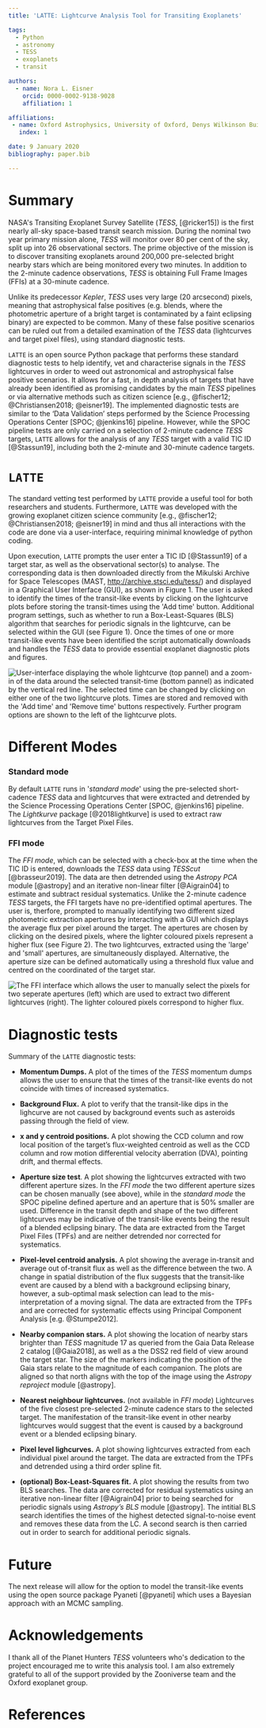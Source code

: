 ```yaml
---
title: 'LATTE: Lightcurve Analysis Tool for Transiting Exoplanets'

tags:
  - Python
  - astronomy
  - TESS
  - exoplanets
  - transit

authors:
  - name: Nora L. Eisner
    orcid: 0000-0002-9138-9028
    affiliation: 1

affiliations:
 - name: Oxford Astrophysics, University of Oxford, Denys Wilkinson Building, Keble Rd, Oxford OX1 3RH, UK
   index: 1

date: 9 January 2020
bibliography: paper.bib

---
```


# Summary

NASA's Transiting Exoplanet Survey Satellite (*TESS*, [@ricker15]) is the first nearly all-sky space-based transit search mission. During the nominal two year primary mission alone, *TESS* will monitor over 80 per cent of the sky, split up into 26 observational sectors. The prime objective of the mission is to discover transiting exoplanets around 200,000 pre-selected bright nearby stars which are being monitored every two minutes. In addition to the 2-minute cadence observations, *TESS* is obtaining Full Frame Images (FFIs) at a 30-minute cadence.

Unlike its predecessor *Kepler*, *TESS* uses very large (20 arcsecond) pixels, meaning that astrophysical false positives (e.g. blends, where the photometric aperture of a bright target is contaminated by a faint eclipsing binary) are expected to be common. Many of these false positive scenarios can be ruled out from a detailed examination of the *TESS* data (lightcurves and target pixel files), using standard diagnostic tests. 

``LATTE`` is an open source Python package that performs these standard diagnostic tests to help identify, vet and characterise signals in the *TESS* lightcurves in order to weed out astronomical and astrophysical false positive scenarios. It allows for a fast, in depth analysis of targets that have already been identified as promising candidates by the main *TESS* pipelines or via alternative methods such as citizen science [e.g., @fischer12; @Christiansen2018; @eisner19]. The implemented diagnostic tests are similar to the ‘Data Validation’ steps performed by the Science Processing Operations Center [SPOC; @jenkins16] pipeline. However, while the SPOC pipeline tests are only carried on a selection of 2-minute cadence *TESS* targets, ``LATTE`` allows for the analysis of any *TESS* target with a valid TIC ID [@Stassun19], including both the 2-minute and 30-minute cadence targets.

# ``LATTE`` 

The standard vetting test performed by ``LATTE`` provide a useful tool for both researchers and students. Furthermore, ``LATTE`` was developed with the growing exoplanet citizen science community [e.g., @fischer12; @Christiansen2018; @eisner19] in mind and thus all interactions with the code are done via a user-interface, requiring minimal knowledge of python coding.

Upon execution, ``LATTE`` prompts the user enter a TIC ID [@Stassun19] of a target star, as well as the observational sector(s) to analyse. The corresponding data is then downloaded directly from the Mikulski Archive for Space Telescopes (MAST, http://archive.stsci.edu/tess/) and displayed in a Graphical User Interface (GUI), as shown in Figure 1. The user is asked to identify the times of the transit-like events by clicking on the lightcurve plots before storing the transit-times using the 'Add time' button. Additional program settings, such as whether to run a Box-Least-Squares (BLS) algorithm that searches for periodic signals in the lightcurve, can be selected within the GUI (see Figure 1). Once the times of one or more transit-like events have been identified the script automatically downloads and handles the *TESS* data to provide essential exoplanet diagnostic plots and figures.

![User-interface displaying the whole lightcurve (top pannel) and a zoom-in of the data around the selected transit-time (bottom pannel) as indicated by the vertical red line. The selected time can be changed by clicking on either one of the two lightcurve plots. Times are stored and removed with the 'Add time' and 'Remove time' buttons respectively. Further program options are shown to the left of the lightcurve plots.](Fig1.png)


# Different Modes

### Standard mode 

By default ``LATTE`` runs in '*standard mode*' using the pre-selected short-cadence *TESS* data and lightcurves that were extracted and detrended by the Science Processing Operations Center [SPOC, @jenkins16] pipeline. The *Lightkurve* package [@2018lightkurve] is used to extract raw lightcurves from the Target Pixel Files.

### FFI mode

The *FFI mode*, which can be selected with a check-box at the time when the TIC ID is entered, downloads the *TESS* data using *TESScut* [@brasseur2019]. The data are then detrended using the *Astropy PCA* module [@astropy] and an iterative non-linear filter [@Aigrain04] to estimate and subtract residual systematics. Unlike the 2-minute cadence *TESS* targets, the FFI targets have no pre-identified optimal apertures. The user is, therfore, prompted to manually identifying two different sized photometric extraction apertures by interacting with a GUI which displays the average flux per pixel around the target. The apertures are chosen by clicking on the desired pixels, where the lighter coloured pixels represent a higher flux (see Figure 2). The two lightcurves, extracted using the 'large' and 'small' apertures, are simultaneously displayed. Alternative, the aperture size can be defined automatically using a threshold flux value and centred on the coordinated of the target star.

![The FFI interface which allows the user to manually select the pixels for two seperate apertures (left) which are used to extract two different lightcurves (right). The lighter coloured pixels correspond to higher flux.](Fig2.png)

#  Diagnostic tests

Summary of the ``LATTE`` diagnostic tests:

- **Momentum Dumps.** A plot of the times of the *TESS* momentum dumps allows the user to ensure that the times of the transit-like events do not coincide with times of increased systematics.

- **Background Flux.** A plot to verify that the transit-like dips in the lighcurve are not caused by background events such as asteroids passing through the field of view.

- **x and y centroid positions.**  A plot showing the CCD column and row local position of the target’s flux-weighted centroid as well as the CCD column and row motion differential velocity aberration (DVA), pointing drift, and thermal effects. 

- **Aperture size test**. A plot showing the lightcurves extracted with two different aperture sizes. In the *FFI mode* the two different aperture sizes can be chosen manually (see above), while in the *standard mode* the SPOC pipeline defined aperture and an aperture that is 50% smaller are used. Difference in the transit depth and shape of the two different lightcurves may be indicative of the transit-like events being the result of a blended eclipsing binary. The data are extracted from the Target Pixel Files (TPFs) and are neither detrended nor corrected for systematics.

- **Pixel-level centroid analysis.** A plot showing the average in-transit and average out of-transit flux as well as the difference between the two. A change in spatial distribution of the flux suggests that the transit-like event are caused by a blend with a background eclipsing binary, however, a sub-optimal mask selection can lead to the mis-interpretation of a moving signal. The data are extracted from the TPFs and are corrected for systematic effects using Principal Component Analysis [e.g. @Stumpe2012].

- **Nearby companion stars.** A plot showing the location of nearby stars brighter than *TESS* magnitude 17 as queried from the Gaia Data Release 2 catalog [@Gaia2018], as well as a the DSS2 red field of view around the target star. The size of the markers indicating the position of the Gaia stars relate to the magnitude of each companion. The plots are aligned  so that north aligns with the top of the image using the *Astropy reproject* module [@astropy].

- **Nearest neighbour lightcurves.** (not available in *FFI mode*) Lightcurves of the five closest pre-selected 2-minute cadence stars to the selected target. The manifestation of the transit-like event in other nearby lightcurves would suggest that the event is caused by a background event or a blended eclipsing binary.

- **Pixel level lighcurves.** A plot showing lightcurves extracted from each individual pixel around the target. The data are extracted from the TPFs and detrended using a third order spline fit.

- **(optional) Box-Least-Squares fit.** A plot showing the results from two BLS searches. The data are corrected for residual systematics using an iterative non-linear filter [@Aigrain04] prior to being searched for periodic signals using *Astropy’s BLS* module [@astropy]. The intitial BLS search identifies the times of the highest detected signal-to-noise event and removes these data from the LC. A second search is then carried out in order to search for additional periodic signals.


# Future

The next release will allow for the option to model the transit-like events using the open source package Pyaneti [@pyaneti] which uses a Bayesian approach with an MCMC sampling.


# Acknowledgements

I thank all of the Planet Hunters *TESS* volunteers who's dedication to the project encouraged me to write this analysis tool. I am also extremely grateful to all of the support provided by the Zooniverse team and the Oxford exoplanet group.

# References


